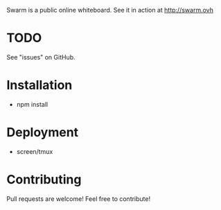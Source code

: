 Swarm is a public online whiteboard. See it in action at http://swarm.ovh

# TODO
See "issues" on GitHub.

# Installation
- npm install

# Deployment
- screen/tmux

# Contributing
Pull requests are welcome! Feel free to contribute! 